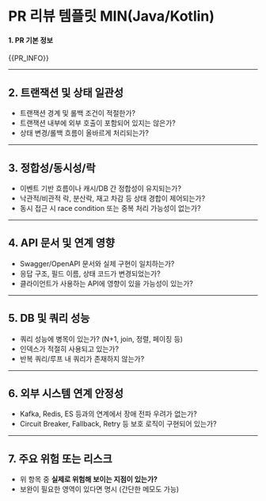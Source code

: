 # PR 리뷰 템플릿 MIN(Java/Kotlin)

#### 1. PR 기본 정보
{{PR_INFO}}

---

## 2. 트랜잭션 및 상태 일관성
- 트랜잭션 경계 및 롤백 조건이 적절한가?
- 트랜잭션 내부에 외부 호출이 포함되어 있지는 않은가?
- 상태 변경/롤백 흐름이 올바르게 처리되는가?

---

## 3. 정합성/동시성/락
- 이벤트 기반 흐름이나 캐시/DB 간 정합성이 유지되는가?
- 낙관적/비관적 락, 분산락, 재고 차감 등 상태 경합이 제어되는가?
- 동시 접근 시 race condition 또는 중복 처리 가능성이 없는가?

---

## 4. API 문서 및 연계 영향
- Swagger/OpenAPI 문서와 실제 구현이 일치하는가?
- 응답 구조, 필드 이름, 상태 코드가 변경되었는가?
- 클라이언트가 사용하는 API에 영향이 있을 가능성이 있는가?

---

## 5. DB 및 쿼리 성능
- 쿼리 성능에 병목이 있는가? (N+1, join, 정렬, 페이징 등)
- 인덱스가 적절히 사용되고 있는가?
- 반복 쿼리/루프 내 쿼리가 존재하지 않는가?

---

## 6. 외부 시스템 연계 안정성
- Kafka, Redis, ES 등과의 연계에서 장애 전파 우려가 없는가?
- Circuit Breaker, Fallback, Retry 등 보호 로직이 구현되어 있는가?

---

## 7. 주요 위험 또는 리스크
- 위 항목 중 **실제로 위험해 보이는 지점이 있는가?**
- 보완이 필요한 영역이 있다면 명시 (간단한 메모도 가능)
